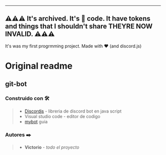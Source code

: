 -----
⚠️⚠️⚠️ It's archived. It's 💩 code. It have tokens and things that I shouldn't share THEYRE NOW INVALID. ⚠️⚠️⚠️
-----
It's was my first progrmming project. Made with ♥ (and discord.js)


# Original readme
## git-bot
### Construido con 🛠️
> * [Discordjs](http://www.discord.js.org) - libreria de discord bot en java script
> * Visual studio code - editor de codigo
> * [mybot](https://portalmybot.com) guia

### Autores ✒️
> * **Victorio** - *todo el proyecto*
